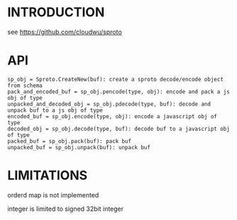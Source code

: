 INTRODUCTION
======
see https://github.com/cloudwu/sproto

API
======
```
sp_obj = Sproto.CreateNew(buf): create a sproto decode/encode object from schema
pack_and_encoded_buf = sp_obj.pencode(type, obj): encode and pack a js obj of type
unpacked_and_decoded_obj = sp_obj.pdecode(type, buf): decode and unpack buf to a js obj of type
encoded_buf = sp_obj.encode(type, obj): encode a javascript obj of type
decoded_obj = sp_obj.decode(type, buf): decode buf to a javascript obj of type
packed_buf = sp_obj.pack(buf): pack buf
unpacked_buf = sp_obj.unpack(buf): unpack buf
```

LIMITATIONS
======
orderd map is not implemented

integer is limited to signed 32bit integer

